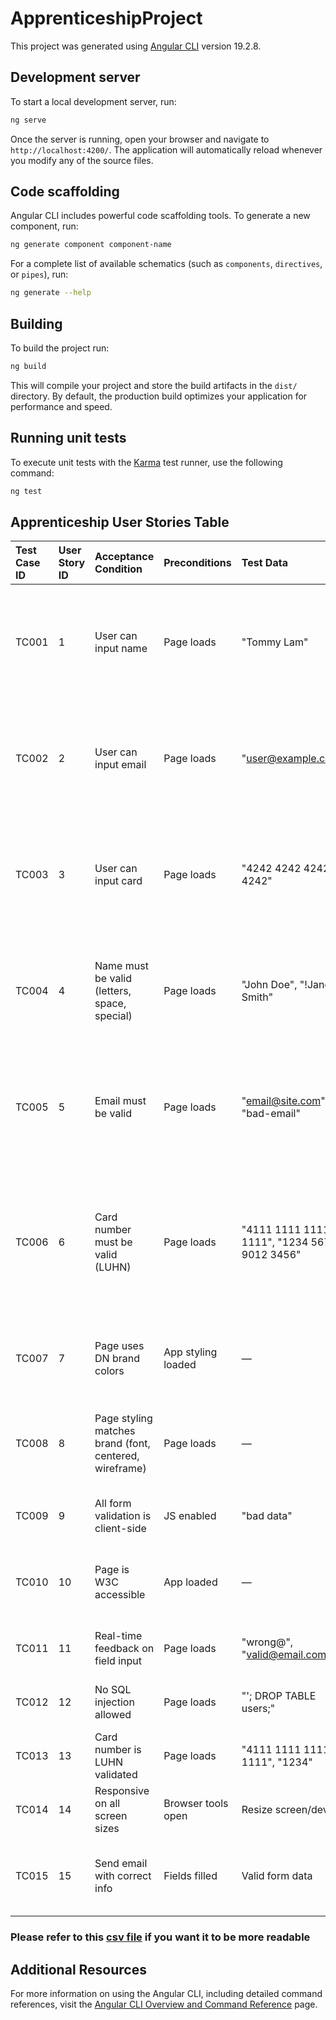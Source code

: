 # ApprenticeshipProject

This project was generated using [Angular CLI](https://github.com/angular/angular-cli) version 19.2.8.

## Development server

To start a local development server, run:

```bash
ng serve
```

Once the server is running, open your browser and navigate to `http://localhost:4200/`. The application will automatically reload whenever you modify any of the source files.

## Code scaffolding

Angular CLI includes powerful code scaffolding tools. To generate a new component, run:

```bash
ng generate component component-name
```

For a complete list of available schematics (such as `components`, `directives`, or `pipes`), run:

```bash
ng generate --help
```

## Building

To build the project run:

```bash
ng build
```

This will compile your project and store the build artifacts in the `dist/` directory. By default, the production build optimizes your application for performance and speed.

## Running unit tests

To execute unit tests with the [Karma](https://karma-runner.github.io) test runner, use the following command:

```bash
ng test
```

## Apprenticeship User Stories Table

|  Test Case ID |  User Story ID |  Acceptance Condition |  Preconditions |Test Data|  Steps / Instructions | Expected Results |  Actual Results |  Pass / Fail | Notes |
|:-------|:---|:-----------------------|:--------------------|:---|:------|:----------------|:--------------------------------|:------------------------------|:----|
| TC001 | 1 | User can input name | Page loads | "Tommy Lam" | Enter name in name field | On leaving the field (tab or mouse away) the name field entry box turns green/ pink| Behave as expected | Pass | / |
| TC002 | 2 | User can input email | Page loads | "user@example.com" | Enter email in email field | On leaving the field (tab or mouse away) the email field entry box turns green/ pink| Behave as expected | Pass | / |
| TC003 | 3 | User can input card | Page loads | "4242 4242 4242 4242" | Enter card in card field | On leaving the field (tab or mouse away) the card field entry box turns green/ pink| Behave as expected| Pass | / |
| TC004 | 4 | Name must be valid (letters, space, special) | Page loads | "John Doe", "!Jane Smith" | Enter valid/invalid names |On leaving the field (tab or mouse away) the name field entry box turns green/ pink | Behave as expected  | Pass | / |
| TC005 | 5 | Email must be valid | Page loads | "email@site.com", "bad-email" | Enter valid/invalid emails | On leaving the field (tab or mouse away) the email field entry box turns green/ pink | Behave as expected | Pass | / |
| TC006 | 6 | Card number must be valid (LUHN) | Page loads | "4111 1111 1111 1111", "1234 5678 9012 3456" | Enter valid/invalid card numbers | On leaving the field (tab or mouse away) the card field entry box turns green/ pink| Behave as expected | Maybe Pass | Not sure exactly how LUHN works, but I entered those proxy credit card it has a valid/invalid feedback. Need confirmation |
| TC007 | 7 | Page uses DN brand colors | App styling loaded | — | Inspect colors in UI | Green, Pink, Grey used accordingly | Behave as expected | maybe passed| Color is not contrast enough according to google dev lighthouse |
| TC008 | 8 | Page styling matches brand (font, centered, wireframe) | Page loads | — | Inspect font, layout and alignment | Calibri, centered content, proper padding and spacing | Behave as expected | Maybe pass | Need confirmation on the form size |
| TC009 | 9 | All form validation is client-side | JS enabled | "bad data" | Disable network, enter bad data | Validation occurs before submit | Behave as expected | Pass | / |
| TC010 | 10 | Page is W3C accessible | App loaded | — | Use WAVE/axe tools, keyboard nav | Accessible structure, alt text, focus states | You can Tab out the fields and enter to submit form | Pass | Color is not contrast enough according to google dev lighthouse |
| TC011 | 11 | Real-time feedback on field input | Page loads | "wrong@", "valid@email.com" | Start typing into fields | Green border for valid, pink for invalid | Work as expected| Pass | / |
| TC012 | 12 | No SQL injection allowed | Page loads | "'; DROP TABLE users;" | Validate Input into all fields | Input rejected, warning shown | Work as expected | Pass | / |
| TC013 | 13 | Card number is LUHN validated | Page loads | "4111 1111 1111 1111", "1234" | Enter card numbers | Valid card passes, invalid fails | Tested out with some proxy card number | Not sure | need assistance from client |
| TC014 | 14 | Responsive on all screen sizes | Browser tools open | Resize screen/device | Resize window / use mobile | Layout adapts, no breakage | Responsive on all screen size | Pass | / |
| TC015 | 15 | Send email with correct info | Fields filled | Valid form data | Fill out and submit | Email client opens with prefilled data | Works on my machine(a desktop and a phone) | Not sure yet | / |

### Please refer to this [csv file](https://github.com/tltommu/apprenticeship_project/blob/main/test_cases_v2.csv )  if you want it to be more readable

## Additional Resources

For more information on using the Angular CLI, including detailed command references, visit the [Angular CLI Overview and Command Reference](https://angular.dev/tools/cli) page.
